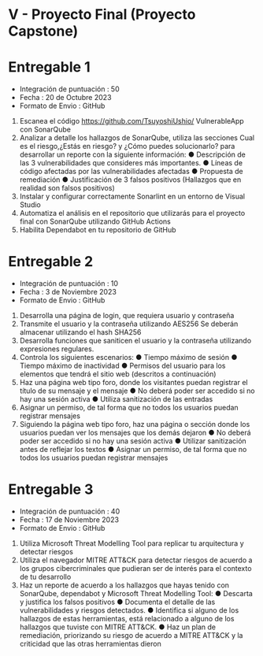 # V - Proyecto Final (Proyecto Capstone)

# Entregable 1

- Integración de puntuación : 50
- Fecha : 20 de Octubre 2023
- Formato de Envio : GitHub

1. Escanea el código https://github.com/TsuyoshiUshio/ VulnerableApp con SonarQube
2. Analizar a detalle los hallazgos de SonarQube, utiliza las secciones Cual es el riesgo,¿Estás en riesgo? y ¿Cómo puedes solucionarlo? para desarrollar un reporte con la siguiente información:
● Descripción de las 3 vulnerabilidades que consideres más importantes.
● Líneas de código afectadas por las vulnerabilidades afectadas
● Propuesta de remediación
● Justificación de 3 falsos
positivos (Hallazgos que en realidad son falsos positivos)
3. Instalar y configurar correctamente Sonarlint en un entorno de Visual Studio
4. Automatiza el análisis en el repositorio que utilizarás para el proyecto final con SonarQube utilizando GitHub Actions
5. Habilita Dependabot en tu repositorio de GitHub

# Entregable 2

- Integración de puntuación : 10
- Fecha : 3 de Noviembre 2023
- Formato de Envio : GitHub

1. Desarrolla una página de login, que requiera usuario y contraseña
2. Transmite el usuario y la contraseña utilizando AES256 Se deberán almacenar utilizando el hash SHA256
3. Desarrolla funciones que saniticen el usuario y la contraseña utilizando expresiones regulares.
4. Controla los siguientes escenarios:
● Tiempo máximo de sesión
● Tiempo máximo de
inactividad
● Permisos del usuario para
los elementos que tendrá el sitio web (descritos a continuación)
5. Haz una página web tipo foro, donde los visitantes puedan registrar el título de su mensaje y el mensaje
● No deberá poder ser accedido si no hay una sesión activa
● Utiliza sanitización de las entradas
6. Asignar un permiso, de tal forma que no todos los usuarios puedan registrar mensajes
7. Siguiendo la página web tipo foro, haz una página o sección donde los usuarios puedan ver los mensajes que los demás dejaron
● No deberá poder ser accedido si no hay una sesión activa
● Utilizar sanitización antes de reflejar los textos
● Asignar un permiso, de tal forma que no todos los usuarios puedan registrar mensajes

# Entregable 3

- Integración de puntuación : 40
- Fecha : 17 de Noviembre 2023
- Formato de Envio : GitHub

1. Utiliza Microsoft Threat Modelling Tool para replicar tu arquitectura y detectar riesgos
2. Utiliza el navegador MITRE ATT&CK para detectar riesgos de acuerdo a los grupos cibercriminales que pudieran ser de interés para el contexto de tu desarrollo
3. Haz un reporte de acuerdo a los hallazgos que hayas tenido con SonarQube, dependabot y Microsoft Threat Modelling Tool:
● Descarta y justifica los
falsos positivos
● Documenta el detalle de
las vulnerabilidades y
riesgos detectados.
● Identifica si alguno de los
hallazgos de estas herramientas, está relacionado a alguno de los hallazgos que tuviste con MITRE ATT&CK.
● Haz un plan de remediación, priorizando su riesgo de acuerdo a MITRE ATT&CK y la criticidad que las otras herramientas dieron
